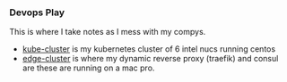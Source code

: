 ### Devops Play

This is where I take notes as I mess with my compys. 

 - [kube-cluster](kube-cluster) is my kubernetes cluster of 6 intel nucs running centos
 - [edge-cluster](edge-cluster) is where my dynamic reverse proxy (traefik) and consul are these are running on a mac pro.  


